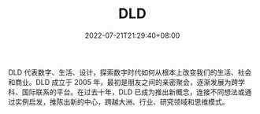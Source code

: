 ﻿---
weight: 
title: "DLD"
description: "DLD 代表数字、生活、设计，探索数字时代如何从根本上改变我们的生活、社会和商业"
date: 2022-07-21T21:29:40+08:00
lastmod: 2022-07-21T09:55:40+08:00
draft: false
authors: ["Cindy"]
featuredImage: "dld.jpg"
link: "https://dld-conference.com/"
tags: ["元宇宙社区","DLD"]
categories: ["navigation"]
navigation: ["元宇宙社区"]
lightgallery: true
toc: true
pinned: false
recommend: false
recommend1: false
---
DLD 代表数字、生活、设计，探索数字时代如何从根本上改变我们的生活、社会和商业。DLD 成立于 2005 年，最初是朋友之间的亲密聚会，逐渐发展为跨学科、国际联系的平台。在过去十年，DLD 已成为推出新概念，连接不同想法或通过实例启发，推陈出新的中心，跨越大洲、行业、研究领域和思维模式。
